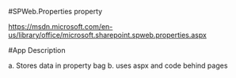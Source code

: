 #SPWeb.Properties property 

https://msdn.microsoft.com/en-us/library/office/microsoft.sharepoint.spweb.properties.aspx

#App Description

a. Stores data in property bag
b. uses aspx and code behind pages




